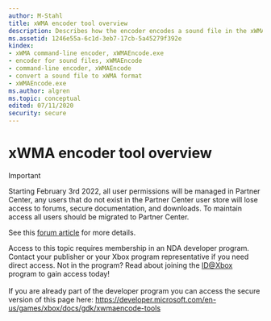 ```yaml
---
author: M-Stahl
title: xWMA encoder tool overview
description: Describes how the encoder encodes a sound file in the xWMA format.
ms.assetid: 1246e55a-6c1d-3eb7-17cb-5a45279f392e
kindex:
- xWMA command-line encoder, xWMAEncode.exe
- encoder for sound files, xWMAEncode
- command-line encoder, xWMAEncode
- convert a sound file to xWMA format
- xWMAEncode.exe
ms.author: algren
ms.topic: conceptual
edited: 07/11/2020
security: secure
---
```


# xWMA encoder tool overview
> [!IMPORTANT]
> Starting February 3rd 2022, all user permissions will be managed in Partner Center, any users that do not exist in the Partner Center user store will lose access to forums, secure documentation, and downloads. To maintain access all users should be migrated to Partner Center. <p></p>See this <a href="https://forums.xboxlive.com/articles/132187/breaking-change-user-access-for-forums-secure-docu.html">forum article</a> for more details.  

 Access to this topic requires membership in an NDA developer program. Contact your publisher or your Xbox program representative if you need direct access. Not in the program? Read about joining the <a href="https://www.xbox.com/Developers/id">ID@Xbox</a> program to gain access today!  <br/><br/>If you are already part of the developer program you can access the secure version of this page here: <a target="_blank" href="https://developer.microsoft.com/en-us/games/xbox/docs/gdk/xwmaencode-tools">https://developer.microsoft.com/en-us/games/xbox/docs/gdk/xwmaencode-tools</a>